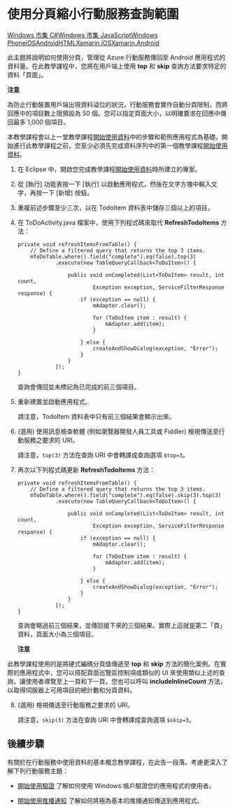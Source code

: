 <properties linkid="develop-mobile-tutorials-add-paging-to-data-android" urlDisplayName="Add paging to data" pageTitle="Add paging to data (Android) | Mobile Dev Center" metaKeywords="" description="Learn how to use paging to manage the amount of data returned to your Android app from Mobile Services." metaCanonical="" services="" documentationCenter="Mobile" title="Refine Mobile Services queries with paging" authors="ricksal" solutions="" manager="" editor="" />

<tags ms.service="mobile-services" ms.workload="mobile" ms.tgt_pltfrm="Mobile-Android" ms.devlang="Java" ms.topic="article" ms.date="01/01/1900" ms.author="ricksal"></tags>

# 使用分頁縮小行動服務查詢範圍

<div class="dev-center-tutorial-selector sublanding"> 
<a href="/en-us/develop/mobile/tutorials/add-paging-to-data-dotnet" title="Windows 市集 C#">Windows 市集 C#</a><a href="/en-us/develop/mobile/tutorials/add-paging-to-data-js" title="Windows 市集 JavaScript">Windows 市集 JavaScript</a><a href="/en-us/develop/mobile/tutorials/add-paging-to-data-wp8" title="Windows Phone">Windows Phone</a><a href="/en-us/develop/mobile/tutorials/add-paging-to-data-ios" title="iOS">iOS</a><a href="/en-us/develop/mobile/tutorials/add-paging-to-data-android" title="Android" class="current">Android</a><a href="/en-us/develop/mobile/tutorials/add-paging-to-data-html" title="HTML" class="current">HTML</a><a href="/en-us/develop/mobile/tutorials/add-paging-to-data-xamarin-ios" title="Xamarin.iOS">Xamarin.iOS</a><a href="/en-us/develop/mobile/tutorials/add-paging-to-data-xamarin-android" title="Xamarin.Android" class="current">Xamarin.Android</a></div>

此主題將說明如何使用分頁，管理從 Azure 行動服務傳回至 Android 應用程式的資料量。在此教學課程中，您將在用戶端上使用 **top** 和 **skip** 查詢方法要求特定的資料「頁面」。

<div class="dev-callout"><b>注意</b>
<p>為防止行動裝置用戶端出現資料溢位的狀況，行動服務會實作自動分頁限制，而將回應中的項目數上限預設為 50 個。您可以指定頁面大小，以明確要求在回應中傳回最多 1,000 個項目。</p>
</div>

本教學課程會以上一堂教學課程[開始使用資料][]中的步驟和範例應用程式為基礎。開始進行此教學課程之前，您至少必須先完成資料序列中的第一個教學課程[開始使用資料][]。

1.  在 Eclipse 中，開啟您完成教學課程[開始使用資料][]時所建立的專案。

2.  從 [執行] 功能表按一下 [執行] 以啟動應用程式，然後在文字方塊中輸入文字，再按一下 [新增] 按鈕。

3.  重複前述步驟至少三次，以在 TodoItem 資料表中儲存三個以上的項目。

4.  在 ToDoActivity.java 檔案中，使用下列程式碼來取代 **RefreshTodoItems** 方法：

        private void refreshItemsFromTable() {
            // Define a filtered query that returns the top 3 items.
            mToDoTable.where().field("complete").eq(false).top(3)
                    .execute(new TableQueryCallback<ToDoItem>() {

                        public void onCompleted(List<ToDoItem> result, int count,
                                Exception exception, ServiceFilterResponse response) {
                            if (exception == null) {
                                mAdapter.clear();

                                for (ToDoItem item : result) {
                                    mAdapter.add(item);
                                }

                            } else {
                                createAndShowDialog(exception, "Error");
                            }
                        }
                    });
        }

    查詢會傳回並未標記為已完成的前三個項目。

5.  重新建置並啟動應用程式。

    請注意，TodoItem 資料表中只有前三個結果會顯示出來。

6.  (選用) 使用訊息檢查軟體 (例如瀏覽器開發人員工具或 Fiddler) 檢視傳送至行動服務之要求的 URI。

    請注意，`top(3)` 方法在查詢 URI 中會轉譯成查詢選項 `$top=3`。

7.  再次以下列程式碼更新 **RefreshTodoItems** 方法：

        private void refreshItemsFromTable() {
            // Define a filtered query that returns the top 3 items.
            mToDoTable.where().field("complete").eq(false).skip(3).top(3)
                    .execute(new TableQueryCallback<ToDoItem>() {

                        public void onCompleted(List<ToDoItem> result, int count,
                                Exception exception, ServiceFilterResponse response) {
                            if (exception == null) {
                                mAdapter.clear();

                                for (ToDoItem item : result) {
                                    mAdapter.add(item);
                                }

                            } else {
                                createAndShowDialog(exception, "Error");
                            }
                        }
                    });
        }

    查詢會略過前三個結果，並傳回接下來的三個結果。實際上這就是第二「頁」資料，頁面大小為三個項目。

    <div class="dev-callout"><b>注意</b>
<p>此教學課程使用的是將硬式編碼分頁值傳遞至 <strong>top</strong> 和 <strong>skip</strong> 方法的簡化案例。在實際的應用程式中，您可以搭配頁面巡覽區控制項或類似的 UI 來使用類似上述的查詢，讓使用者導覽至上一頁和下一頁。您也可以呼叫 <strong>includeInlineCount</strong> 方法，以取得伺服器上可用項目的總計數和分頁資料。</p>
</div>

8.  (選用) 檢視傳送至行動服務之要求的 URI。

    請注意，`skip(3)` 方法在查詢 URI 中會轉譯成查詢選項 `$skip=3`。

## <a name="next-steps"> </a>後續步驟

有關於在行動服務中使用資料的基本概念教學課程，在此告一段落。考慮更深入了解下列行動服務主題：

-   [開始使用驗證][]
    了解如何使用 Windows 帳戶驗證您的應用程式的使用者。

-   [開始使用推播通知][]
    了解如何將極為基本的推播通知傳送到應用程式。

<!-- Anchors. --> 

<!-- Images. --> 

<!-- URLs. -->

  [Windows 市集 C#]: /en-us/develop/mobile/tutorials/add-paging-to-data-dotnet "Windows 市集 C#"
  [Windows 市集 JavaScript]: /en-us/develop/mobile/tutorials/add-paging-to-data-js "Windows 市集 JavaScript"
  [Windows Phone]: /en-us/develop/mobile/tutorials/add-paging-to-data-wp8 "Windows Phone"
  [iOS]: /en-us/develop/mobile/tutorials/add-paging-to-data-ios "iOS"
  [Android]: /en-us/develop/mobile/tutorials/add-paging-to-data-android "Android"
  [HTML]: /en-us/develop/mobile/tutorials/add-paging-to-data-html "HTML"
  [Xamarin.iOS]: /en-us/develop/mobile/tutorials/add-paging-to-data-xamarin-ios "Xamarin.iOS"
  [Xamarin.Android]: /en-us/develop/mobile/tutorials/add-paging-to-data-xamarin-android "Xamarin.Android"
  [開始使用資料]: /en-us/develop/mobile/tutorials/get-started-with-data-android
  [開始使用驗證]: /en-us/develop/mobile/tutorials/get-started-with-users-android
  [開始使用推播通知]: /en-us/develop/mobile/tutorials/get-started-with-push-android
